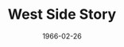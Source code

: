 ---
title: West Side Story
date: 1966-02-26
closing_date: 1966-03-05
layout: productions
playbill:
Theatre: Theatre Jacksonville
Venue: Little Theatre
cast:
- Riff: Frank Spolar
- Tony: Seth Wright
- Action: Alan Gjustiss
- A-Rab: Tom Bridwell
- Baby John: Conrad Peterson
- Big Deal: Bill Milton
- Diesel: Elliott Baker
- Graziella: Shirley Lightbody
- Velma: Sharon Bray
- Clarice: Ann Perez
- Pauline: Carlie Abersold
- Hazel: Darby Nelson
- Anybodys: Barbara Goodman
- Bernardo: Nolan Dingman
- Maria: Gayle Swymer
- Anita: Connie Haines
- Chino: Fernando Velandia
- Nibbles: don Jusko
- Pepe: Frank Nearhoof
- Anxious: Billy Silverman
- Consuelo: Robin Yancey
- Rosalia: Lia Olmo
- Teresita: Bonnie Stewart
- Francisca: Patsy Feinberg
- Estella: Sarah Jo Berman
- Margarita: Donna Freyberg
- Doc: Ernest Goldsmith
- Schrank: Charles Brock
- Krupke: Sid Backer
- Glad Hand: Marshall Grauer
crew:
- Director: George Ballis
- Production Designer: Larry Riddle
- Choreographer: Frank Spolar
- Musical Conductor: Al Sturchio
- Production Supervisor: A. Ira Fink
- Stage Manager:
  - Marshall Grauer
  - Eddie Oakley
- Lighting:
  - Joanna Coburn
  - Andrea Krenicky
  - Frank Berman
  - Bill Aust
- Grip:
  - Sid Backer
  - Ernest Goldsmith
  - Marshall Grauer
  - Jack Broughton
  - Charles Vance
- Flyman:
  - Harold Nearhoof
  - Sam Helfrich
  - Danny Hessel
- Costumes:
  - Mrs. Harold L. Nearhoof
  - Mrs. Martha Gilliat
  - Mrs. Henry Berman
- Properties:
  - Judy Pryor
  - Eddie Oakley
  - Andrea Krenicky
  - Maria Alarcon
- Make-up:
  - Nita James
  - Annette Grauer
  - Lois Stewart
  - Doris Thornhill
- Scenery:
  - Sid Backer
  - Mike Backer
  - Marc Backer
  - Andrea Krenicky
  - Charles Vance
  - Danny Vessel
  - Peter Kingston
  - Nita James
  - Galdys Dale
  - Harold Nearhoof
  - Sam Helfrich
  - David Goodman
  - Dave Kent
orchestra:
- Orchestra:
  - Bernard Kaye
  - Dom Cretella
  - Simpson R. Walker, Jr.
  - Harold Tillotson
  - Don Thomspon
  - Tim Healey
  - Bill Pape
  - Tom Stidham
  - Al Hall, jr.
  - Buddy Pitts
  - Peter Browne
  - Karl Higginbotham
  - Robert Hook
  - Joe Bragg
---